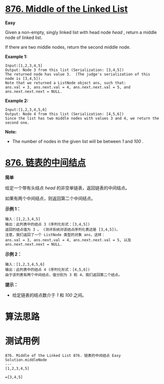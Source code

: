 # [876. Middle of the Linked List][enTitle]

**Easy**

Given a non-empty, singly linked list with head node  *head* , return a middle node of linked list.

If there are two middle nodes, return the second middle node.




**Example 1:** 

```
Input:[1,2,3,4,5]
Output: Node 3 from this list (Serialization: [3,4,5])
The returned node has value 3.  (The judge's serialization of this node is [3,4,5]).
Note that we returned a ListNode object ans, such that:
ans.val = 3, ans.next.val = 4, ans.next.next.val = 5, and ans.next.next.next = NULL.
```


**Example 2:** 

```
Input:[1,2,3,4,5,6]
Output: Node 4 from this list (Serialization: [4,5,6])
Since the list has two middle nodes with values 3 and 4, we return the second one.
```



**Note:** 

- The number of nodes in the given list will be between  *1*  and  *100* .




# [876. 链表的中间结点][cnTitle]

**简单**

给定一个带有头结点  *head*  的非空单链表，返回链表的中间结点。

如果有两个中间结点，则返回第二个中间结点。



**示例 1：** 

```
输入：[1,2,3,4,5]
输出：此列表中的结点 3 (序列化形式：[3,4,5])
返回的结点值为 3 。 (测评系统对该结点序列化表述是 [3,4,5])。
注意，我们返回了一个 ListNode 类型的对象 ans，这样：
ans.val = 3, ans.next.val = 4, ans.next.next.val = 5, 以及 ans.next.next.next = NULL.

```

**示例 2：** 

```
输入：[1,2,3,4,5,6]
输出：此列表中的结点 4 (序列化形式：[4,5,6])
由于该列表有两个中间结点，值分别为 3 和 4，我们返回第二个结点。

```



**提示：** 

- 给定链表的结点数介于  *1*  和  *100*  之间。


# 算法思路

# 测试用例
```
876. Middle of the Linked List 876. 链表的中间结点 Easy
Solution.middleNode
---
[1,2,3,4,5]

=[3,4,5]
```

[enTitle]: https://leetcode.com/problems/middle-of-the-linked-list/
[cnTitle]: https://leetcode-cn.com/problems/middle-of-the-linked-list/






